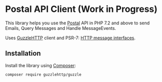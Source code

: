 # Postal API Client (Work in Progress)

This library helps you use the [Postal](https://github.com/atech/postal) API in PHP 7.2 and above to send Emails, Query Messages and Handle MessageEvents.

Uses [GuzzleHTTP](https://github.com/guzzle/guzzle) client and PSR-7: [HTTP message interfaces](https://www.php-fig.org/psr/psr-7/).

## Installation

Install the library using [Composer](https://getcomposer.org/):

```bash
composer require guzzlehttp/guzzle
```